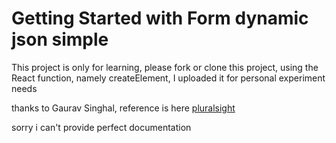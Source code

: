 # Getting Started with Form dynamic json simple

This project is only for learning, please fork or clone this project, using the React function, namely createElement, I uploaded it for personal experiment needs

thanks to Gaurav Singhal, reference is here [pluralsight](https://www.pluralsight.com/guides/how-to-render-a-component-dynamically-based-on-a-json-config)

sorry i can't provide perfect documentation 